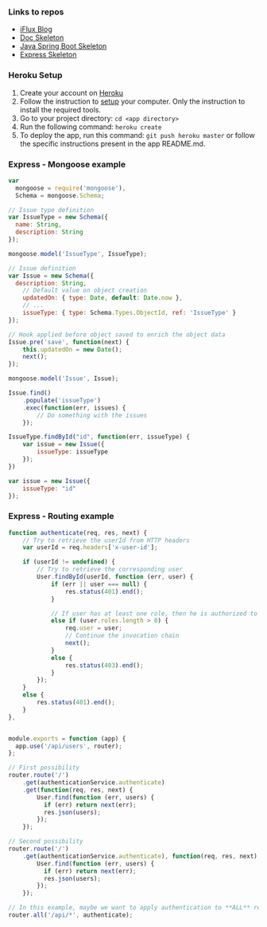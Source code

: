 ### Links to repos

- [iFlux Blog](http://www.iflux.io/blog.html)
- [Doc Skeleton](https://github.com/SoftEng-HEIGVD/Teaching-HEIGVD-CM_WEBS-2015-Labo-Doc)
- [Java Spring Boot Skeleton](https://github.com/SoftEng-HEIGVD/Teaching-HEIGVD-CM_WEBS-2015-Labo-SpringBoot)
- [Express Skeleton](https://github.com/SoftEng-HEIGVD/Teaching-HEIGVD-CM_WEBS-2015-Labo-Express)

### Heroku Setup

1. Create your account on [Heroku](https://signup.heroku.com/www-header)
2. Follow the instruction to [setup](https://devcenter.heroku.com/articles/getting-started-with-nodejs#set-up) your computer. Only the instruction to install the required tools.
3. Go to your project directory: `cd <app directory>`
4. Run the following command: `heroku create`
5. To deploy the app, run this command: `git push heroku master` or follow the specific instructions present in the app README.md.

### Express - Mongoose example

```javascript
var
  mongoose = require('mongoose'),
  Schema = mongoose.Schema;

// Issue type definition
var IssueType = new Schema({
  name: String,
  description: String
});

mongoose.model('IssueType', IssueType);

// Issue definition
var Issue = new Schema({
  description: String,
	// Default value on object creation
	updatedOn: { type: Date, default: Date.now },
	// ...
	issueType: { type: Schema.Types.ObjectId, ref: 'IssueType' }
});

// Hook applied before object saved to enrich the object data
Issue.pre('save', function(next) {
	this.updatedOn = new Date();
	next();
});

mongoose.model('Issue', Issue);

Issue.find()
	.populate('issueType')
	.exec(function(err, issues) {
		// Do something with the issues
	});

IssueType.findById("id", function(err, issueType) {
	var issue = new Issue({
		issueType: issueType
	});
})

var issue = new Issue({
	issueType: "id"
});
```

### Express - Routing example

```javascript
function authenticate(req, res, next) {
	// Try to retrieve the userId from HTTP headers
	var userId = req.headers['x-user-id'];

	if (userId != undefined) {
		// Try to retrieve the corresponding user
		User.findById(userId, function (err, user) {
			if (err || user === null) {
				res.status(401).end();
			}

			// If user has at least one role, then he is authorized to access the API
			else if (user.roles.length > 0) {
				req.user = user;
				// Continue the invocation chain
				next();
			}
			else {
				res.status(403).end();
			}
		});
	}
	else {
		res.status(401).end();
	}
},


module.exports = function (app) {
  app.use('/api/users', router);
};

// First possibility
router.route('/')
	.get(authenticationService.authenticate)
	.get(function(req, res, next) {
		User.find(function (err, users) {
		  if (err) return next(err);
		  res.json(users);
		});
	});

// Second possibility
router.route('/')
	.get(authenticationService.authenticate), function(req, res, next) {
		User.find(function (err, users) {
		  if (err) return next(err);
		  res.json(users);
		});
	});

// In this example, maybe we want to apply authentication to **ALL** resources (Maybe not a good idea for creating a new user!)
router.all('/api/*', authenticate);
```